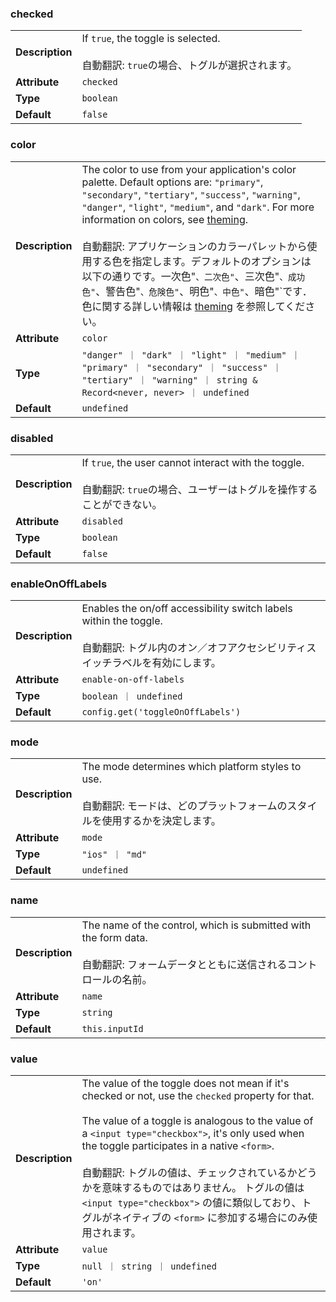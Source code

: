 ### checked

|                 |                                                                                              |
| --------------- | -------------------------------------------------------------------------------------------- |
| **Description** | If `true`, the toggle is selected.<br /><br />自動翻訳: `true`の場合、トグルが選択されます。 |
| **Attribute**   | `checked`                                                                                    |
| **Type**        | `boolean`                                                                                    |
| **Default**     | `false`                                                                                      |

### color

|                 |                                                                                                                                                                                                                                                                                                                                                                                                                                                                                                                                                                     |
| --------------- | ------------------------------------------------------------------------------------------------------------------------------------------------------------------------------------------------------------------------------------------------------------------------------------------------------------------------------------------------------------------------------------------------------------------------------------------------------------------------------------------------------------------------------------------------------------------- |
| **Description** | The color to use from your application's color palette. Default options are: `"primary"`, `"secondary"`, `"tertiary"`, `"success"`, `"warning"`, `"danger"`, `"light"`, `"medium"`, and `"dark"`. For more information on colors, see [theming](/docs/theming/basics).<br /><br />自動翻訳: アプリケーションのカラーパレットから使用する色を指定します。デフォルトのオプションは以下の通りです。一次色"`、二次色"`、三次色"`、成功色"`、警告色"`、危険色"`、明色"`、中色"`、暗色"`です．色に関する詳しい情報は [theming](/docs/theming/basics) を参照してください。 |
| **Attribute**   | `color`                                                                                                                                                                                                                                                                                                                                                                                                                                                                                                                                                             |
| **Type**        | `"danger" ｜ "dark" ｜ "light" ｜ "medium" ｜ "primary" ｜ "secondary" ｜ "success" ｜ "tertiary" ｜ "warning" ｜ string & Record<never, never> ｜ undefined`                                                                                                                                                                                                                                                                                                                                                                                                       |
| **Default**     | `undefined`                                                                                                                                                                                                                                                                                                                                                                                                                                                                                                                                                         |

### disabled

|                 |                                                                                                                                    |
| --------------- | ---------------------------------------------------------------------------------------------------------------------------------- |
| **Description** | If `true`, the user cannot interact with the toggle.<br /><br />自動翻訳: `true`の場合、ユーザーはトグルを操作することができない。 |
| **Attribute**   | `disabled`                                                                                                                         |
| **Type**        | `boolean`                                                                                                                          |
| **Default**     | `false`                                                                                                                            |

### enableOnOffLabels

|                 |                                                                                                                                                           |
| --------------- | --------------------------------------------------------------------------------------------------------------------------------------------------------- |
| **Description** | Enables the on/off accessibility switch labels within the toggle.<br /><br />自動翻訳: トグル内のオン／オフアクセシビリティスイッチラベルを有効にします。 |
| **Attribute**   | `enable-on-off-labels`                                                                                                                                    |
| **Type**        | `boolean ｜ undefined`                                                                                                                                    |
| **Default**     | `config.get('toggleOnOffLabels')`                                                                                                                         |

### mode

|                 |                                                                                                                                           |
| --------------- | ----------------------------------------------------------------------------------------------------------------------------------------- |
| **Description** | The mode determines which platform styles to use.<br /><br />自動翻訳: モードは、どのプラットフォームのスタイルを使用するかを決定します。 |
| **Attribute**   | `mode`                                                                                                                                    |
| **Type**        | `"ios" ｜ "md"`                                                                                                                           |
| **Default**     | `undefined`                                                                                                                               |

### name

|                 |                                                                                                                                           |
| --------------- | ----------------------------------------------------------------------------------------------------------------------------------------- |
| **Description** | The name of the control, which is submitted with the form data.<br /><br />自動翻訳: フォームデータとともに送信されるコントロールの名前。 |
| **Attribute**   | `name`                                                                                                                                    |
| **Type**        | `string`                                                                                                                                  |
| **Default**     | `this.inputId`                                                                                                                            |

### value

|                 |                                                                                                                                                                                                                                                                                                                                                                                                                                                                                         |
| --------------- | --------------------------------------------------------------------------------------------------------------------------------------------------------------------------------------------------------------------------------------------------------------------------------------------------------------------------------------------------------------------------------------------------------------------------------------------------------------------------------------- |
| **Description** | The value of the toggle does not mean if it's checked or not, use the `checked` property for that.<br /><br />The value of a toggle is analogous to the value of a `<input type="checkbox">`, it's only used when the toggle participates in a native `<form>`.<br /><br />自動翻訳: トグルの値は、チェックされているかどうかを意味するものではありません。 トグルの値は `<input type="checkbox">` の値に類似しており、トグルがネイティブの `<form>` に参加する場合にのみ使用されます。 |
| **Attribute**   | `value`                                                                                                                                                                                                                                                                                                                                                                                                                                                                                 |
| **Type**        | `null ｜ string ｜ undefined`                                                                                                                                                                                                                                                                                                                                                                                                                                                           |
| **Default**     | `'on'`                                                                                                                                                                                                                                                                                                                                                                                                                                                                                  |
